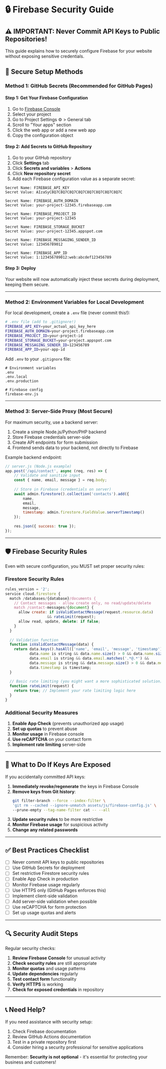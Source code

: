 # 🔒 Firebase Security Guide

## ⚠️ **IMPORTANT: Never Commit API Keys to Public Repositories!**

This guide explains how to securely configure Firebase for your website without exposing sensitive credentials.

## 🔐 **Secure Setup Methods**

### **Method 1: GitHub Secrets (Recommended for GitHub Pages)**

#### Step 1: Get Your Firebase Configuration

1. Go to [Firebase Console](https://console.firebase.google.com/)
2. Select your project
3. Go to Project Settings ⚙️ > General tab
4. Scroll to "Your apps" section
5. Click the web app or add a new web app
6. Copy the configuration object

#### Step 2: Add Secrets to GitHub Repository

1. Go to your GitHub repository
2. Click **Settings** tab
3. Click **Secrets and variables** > **Actions**
4. Click **New repository secret**
5. Add each Firebase configuration value as a separate secret:

```
Secret Name: FIREBASE_API_KEY
Secret Value: AIzaSyC8Q7C8Q7C8Q7C8Q7C8Q7C8Q7C8Q7C8Q7C

Secret Name: FIREBASE_AUTH_DOMAIN
Secret Value: your-project-12345.firebaseapp.com

Secret Name: FIREBASE_PROJECT_ID  
Secret Value: your-project-12345

Secret Name: FIREBASE_STORAGE_BUCKET
Secret Value: your-project-12345.appspot.com

Secret Name: FIREBASE_MESSAGING_SENDER_ID
Secret Value: 123456789012

Secret Name: FIREBASE_APP_ID
Secret Value: 1:123456789012:web:abcdef123456789
```

#### Step 3: Deploy
Your website will now automatically inject these secrets during deployment, keeping them secure.

---

### **Method 2: Environment Variables for Local Development**

For local development, create a `.env` file (never commit this!):

```bash
# .env file (add to .gitignore!)
FIREBASE_API_KEY=your_actual_api_key_here
FIREBASE_AUTH_DOMAIN=your-project.firebaseapp.com
FIREBASE_PROJECT_ID=your-project-id
FIREBASE_STORAGE_BUCKET=your-project.appspot.com
FIREBASE_MESSAGING_SENDER_ID=123456789
FIREBASE_APP_ID=your-app-id
```

Add `.env` to your `.gitignore` file:
```gitignore
# Environment variables
.env
.env.local
.env.production

# Firebase config
firebase-env.js
```

---

### **Method 3: Server-Side Proxy (Most Secure)**

For maximum security, use a backend server:

1. Create a simple Node.js/Python/PHP backend
2. Store Firebase credentials server-side
3. Create API endpoints for form submission
4. Frontend sends data to your backend, not directly to Firebase

Example backend endpoint:
```javascript
// server.js (Node.js example)
app.post('/api/contact', async (req, res) => {
    // Validate and sanitize input
    const { name, email, message } = req.body;
    
    // Store in Firebase (credentials on server)
    await admin.firestore().collection('contacts').add({
        name,
        email, 
        message,
        timestamp: admin.firestore.FieldValue.serverTimestamp()
    });
    
    res.json({ success: true });
});
```

---

## 🛡️ **Firebase Security Rules**

Even with secure configuration, you MUST set proper security rules:

### **Firestore Security Rules**

```javascript
rules_version = '2';
service cloud.firestore {
  match /databases/{database}/documents {
    // Contact messages - allow create only, no read/update/delete
    match /contact-messages/{document} {
      allow create: if isValidContactMessage(request.resource.data) 
                   && rateLimit(request);
      allow read, update, delete: if false;
    }
  }
  
  // Validation function
  function isValidContactMessage(data) {
    return data.keys().hasAll(['name', 'email', 'message', 'timestamp']) &&
           data.name is string && data.name.size() > 0 && data.name.size() < 100 &&
           data.email is string && data.email.matches('.*@.*') &&
           data.message is string && data.message.size() > 0 && data.message.size() < 1000 &&
           data.timestamp is timestamp;
  }
  
  // Basic rate limiting (you might want a more sophisticated solution)
  function rateLimit(request) {
    return true; // Implement your rate limiting logic here
  }
}
```

### **Additional Security Measures**

1. **Enable App Check** (prevents unauthorized app usage)
2. **Set up quotas** to prevent abuse
3. **Monitor usage** in Firebase console
4. **Use reCAPTCHA** on your contact form
5. **Implement rate limiting** server-side

---

## 🚨 **What to Do If Keys Are Exposed**

If you accidentally committed API keys:

1. **Immediately revoke/regenerate** the keys in Firebase Console
2. **Remove keys from Git history**:
   ```bash
   git filter-branch --force --index-filter \
   'git rm --cached --ignore-unmatch assets/js/firebase-config.js' \
   --prune-empty --tag-name-filter cat -- --all
   ```
3. **Update security rules** to be more restrictive
4. **Monitor Firebase usage** for suspicious activity
5. **Change any related passwords**

---

## ✅ **Best Practices Checklist**

- [ ] Never commit API keys to public repositories
- [ ] Use GitHub Secrets for deployment
- [ ] Set restrictive Firestore security rules
- [ ] Enable App Check in production
- [ ] Monitor Firebase usage regularly
- [ ] Use HTTPS only (GitHub Pages enforces this)
- [ ] Implement client-side validation
- [ ] Add server-side validation when possible
- [ ] Use reCAPTCHA for form protection
- [ ] Set up usage quotas and alerts

---

## 🔍 **Security Audit Steps**

Regular security checks:

1. **Review Firebase Console** for unusual activity
2. **Check security rules** are still appropriate
3. **Monitor quotas** and usage patterns
4. **Update dependencies** regularly
5. **Test contact form** functionality
6. **Verify HTTPS** is working
7. **Check for exposed credentials** in repository

---

## 📞 **Need Help?**

If you need assistance with security setup:

1. Check Firebase documentation
2. Review GitHub Actions documentation
3. Test in a private repository first
4. Consider hiring a security professional for sensitive applications

Remember: **Security is not optional** - it's essential for protecting your business and customers!
